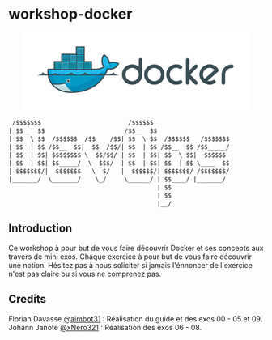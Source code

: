 # workshop-docker

<center><img src="./res/docker-logo.png"/></center>

```
 /$$$$$$$                        /$$$$$$
| $$__  $$                      /$$__  $$
| $$  \ $$  /$$$$$$  /$$    /$$| $$  \ $$  /$$$$$$   /$$$$$$$
| $$  | $$ /$$__  $$|  $$  /$$/| $$  | $$ /$$__  $$ /$$_____/
| $$  | $$| $$$$$$$$ \  $$/$$/ | $$  | $$| $$  \ $$|  $$$$$$
| $$  | $$| $$_____/  \  $$$/  | $$  | $$| $$  | $$ \____  $$
| $$$$$$$/|  $$$$$$$   \  $/   |  $$$$$$/| $$$$$$$/ /$$$$$$$/
|_______/  \_______/    \_/     \______/ | $$____/ |_______/
                                         | $$
                                         | $$
                                         |__/
```

## Introduction
Ce workshop à pour but de vous faire découvrir Docker et ses concepts aux travers de mini exos. Chaque exercice à pour but de vous faire découvrir une notion. Hésitez pas à nous soliciter si jamais l'énnoncer de l'exercice n'est pas claire ou si vous ne comprenez pas.

## Credits
Florian Davasse [@aimbot31](http://github.com/aimbot31) : Réalisation du guide et des exos 00 - 05 et 09.
Johann Janote [@xNero321](http://github.com/xNero321) : Réalisation des exos 06 - 08.